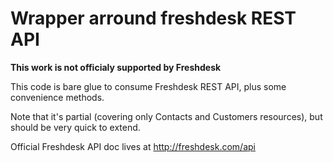Wrapper arround freshdesk REST API
===================================

**This work is not officialy supported by Freshdesk**

This code is bare glue to consume Freshdesk REST API, plus some convenience
methods.

Note that it's partial (covering only Contacts and Customers resources), but
should be very quick to extend.

Official Freshdesk API doc lives at http://freshdesk.com/api
